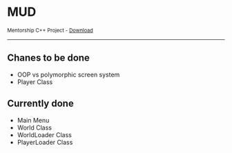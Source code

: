 <h1>MUD</h1>
<small>Mentorship C++ Project - <a href="https://dl.dropboxusercontent.com/u/42151352/MUD/MUD.exe">Download</a></small>
<hr />
<h2>Chanes to be done</h2>
<ul>
  <li>OOP vs polymorphic screen system</li>
  <li>Player Class</li>
</ul>

<h2>Currently done</h2>
<ul>
  <li>Main Menu</li>
  <li>World Class</li>
  <li>WorldLoader Class</li>
  <li>PlayerLoader Class</li>
</ul>
